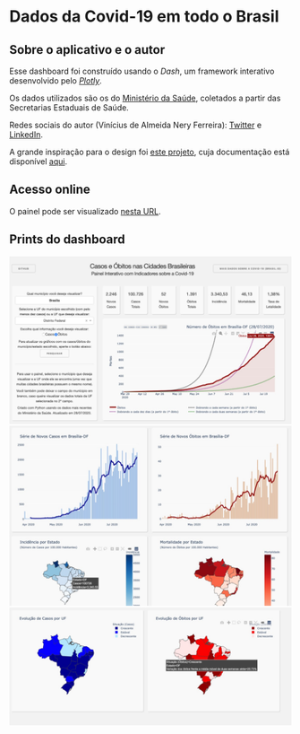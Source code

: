 # Dados da Covid-19 em todo o Brasil

## Sobre o aplicativo e o autor
Esse dashboard foi construído usando o *Dash*, um framework interativo desenvolvido pelo [*Plotly*](https://plot.ly/). 

Os dados utilizados são os do [Ministério da Saúde](https://covid.saude.gov.br), coletados a partir das Secretarias Estaduais de Saúde.

Redes sociais do autor (Vinícius de Almeida Nery Ferreira): [Twitter](https://twitter.com/_vini_nery_) e [LinkedIn](https://www.linkedin.com/in/viniciusdealmeidaneryferreira/).

A grande inspiração para o design foi [este projeto](https://dash-gallery.plotly.host/dash-oil-and-gas/), cuja documentação está disponível [aqui](https://github.com/plotly/dash-sample-apps/tree/master/apps/dash-oil-and-gas).

## Acesso online

O painel pode ser visualizado [nesta URL](dadoscovid19.herokuapp.com).

## Prints do dashboard

![screenshot](Prints/FotoDashCovid1.jpeg)
![screenshot](Prints/FotoDashCovid2.jpeg)
![screenshot](Prints/FotoDashCovid3.jpeg)
